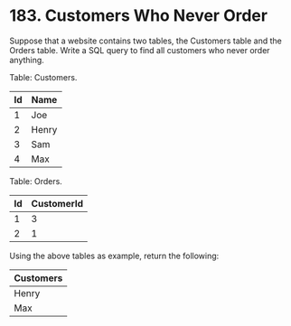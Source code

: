 # 183. Customers Who Never Order

Suppose that a website contains two tables, the Customers table and the Orders table. Write a SQL query to find all customers who never order anything.

Table: Customers.

| Id | Name  |
|---|---|
| 1  | Joe   |
| 2  | Henry |
| 3  | Sam   |
| 4  | Max   |


Table: Orders.

| Id | CustomerId |
|---|---|
| 1  | 3          |
| 2  | 1          |

Using the above tables as example, return the following:

| Customers |
|---|
| Henry     |
| Max       |
